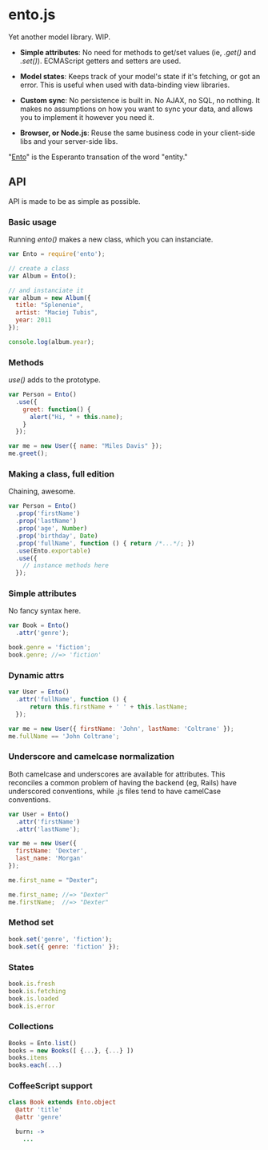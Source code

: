 # ento.js

Yet another model library. WIP.

- __Simple attributes__:
No need for methods to get/set values (ie, *.get()* and *.set()*).  ECMAScript 
getters and setters are used.

- __Model states__:
Keeps track of your model's state if it's fetching, or got an error. This is 
useful when used with data-binding view libraries.

- __Custom sync__:
No persistence is built in. No AJAX, no SQL, no nothing. It makes no assumptions 
on how you want to sync your data, and allows you to implement it however you 
need it.

- __Browser, or Node.js__:
Reuse the same business code in your client-side libs and your server-side libs.

"[Ento](https://en.wiktionary.org/wiki/Special:Search?search=ento&go=Look+up)" 
is the Esperanto transation of the word "entity."

## API

API is made to be as simple as possible.

### Basic usage

Running *ento()* makes a new class, which you can instanciate.

```js
var Ento = require('ento');

// create a class
var Album = Ento();

// and instanciate it
var album = new Album({
  title: "Splenenie",
  artist: "Maciej Tubis",
  year: 2011
});

console.log(album.year);
```

### Methods

*use()* adds to the prototype.

```js
var Person = Ento()
  .use({
    greet: function() {
      alert("Hi, " + this.name);
    }
  });

var me = new User({ name: "Miles Davis" });
me.greet();
```

### Making a class, full edition

Chaining, awesome.

```js
var Person = Ento()
  .prop('firstName')
  .prop('lastName')
  .prop('age', Number)
  .prop('birthday', Date)
  .prop('fullName', function () { return /*...*/; })
  .use(Ento.exportable)
  .use({
    // instance methods here
  });
```

### Simple attributes

No fancy syntax here.

```js
var Book = Ento()
  .attr('genre');

book.genre = 'fiction';
book.genre; //=> 'fiction'
```

### Dynamic attrs

```js
var User = Ento()
  .attr('fullName', function () {
      return this.firstName + ' ' + this.lastName;
  });

var me = new User({ firstName: 'John', lastName: 'Coltrane' });
me.fullName == 'John Coltrane';
```

### Underscore and camelcase normalization

Both camelcase and underscores are available for attributes. This reconciles a 
common problem of having the backend (eg, Rails) have underscored conventions, 
       while .js files tend to have camelCase conventions.

```js
var User = Ento()
  .attr('firstName')
  .attr('lastName');

var me = new User({
  firstName: 'Dexter',
  last_name: 'Morgan'
});

me.first_name = "Dexter";

me.first_name; //=> "Dexter"
me.firstName;  //=> "Dexter"
```

### Method set

```js
book.set('genre', 'fiction');
book.set({ genre: 'fiction' });
```

### States

```js
book.is.fresh
book.is.fetching
book.is.loaded
book.is.error
```

### Collections

```js
Books = Ento.list()
books = new Books([ {...}, {...} ])
books.items
books.each(...)
```

### CoffeeScript support

```coffee
class Book extends Ento.object
  @attr 'title'
  @attr 'genre'

  burn: ->
    ...
